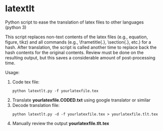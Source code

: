 # latextlt
Python script to ease the translation of latex files to other languages (python 3)

This script replaces non-text contents of the latex files (e.g., equation, figure, tikz) and all commands (e.g., \frametitle{.}, \section{.}, etc.) for a hash. After translation, the script is called another time to replace back the hash contents for the original contents. Review must be done on the resulting output, but this saves a considerable amount of post-processing time.

Usage: 

<ol>

<li>Code tex file: 
  
```
python latextlt.py -f yourlatexfile.tex
```

<li>Translate <b>yourlatexfile.CODED.txt</b> using google translator or similar 

<li>Decode translation file:

```
python latextlt.py -d -f yourlatexfile.tex > yourlatexfile.tlt.tex
```

<li> Manually review the output <b>yourlatexfile.tlt.tex</b>
</ol>
